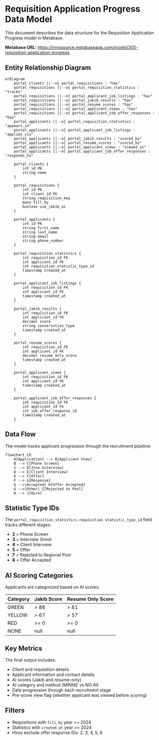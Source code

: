 # Requisition Application Progress Data Model

This document describes the data structure for the Requisition Application Progress model in Metabase.

**Metabase URL:** https://innosource.metabaseapp.com/model/305-requisition-application-progress

## Entity Relationship Diagram

```mermaid
erDiagram
    portal_clients ||--o{ portal_requisitions : "has"
    portal_requisitions ||--o{ portal_requisition_statistics : "tracks"
    portal_requisitions ||--o{ portal_applicant_job_listings : "has"
    portal_requisitions ||--o{ portal_jakib_results : "has"
    portal_requisitions ||--o{ portal_resume_scores : "has"
    portal_requisitions ||--o{ portal_applicant_views : "has"
    portal_requisitions ||--o{ portal_applicant_job_offer_responses : "has"
    portal_applicants ||--o{ portal_requisition_statistics : "appears_in"
    portal_applicants ||--o{ portal_applicant_job_listings : "applies_via"
    portal_applicants ||--o{ portal_jakib_results : "scored_by"
    portal_applicants ||--o{ portal_resume_scores : "scored_by"
    portal_applicants ||--o{ portal_applicant_views : "viewed_in"
    portal_applicants ||--o{ portal_applicant_job_offer_responses : "responds_to"

    portal_clients {
        int id PK
        string name
    }

    portal_requisitions {
        int id PK
        int client_id FK
        string requisition_key
        date fill_by
        boolean use_jakib_ai
    }

    portal_applicants {
        int id PK
        string first_name
        string last_name
        string email
        string phone_number
    }

    portal_requisition_statistics {
        int requisition_id FK
        int applicant_id FK
        int requisition_statistic_type_id
        timestamp created_at
    }

    portal_applicant_job_listings {
        int requisition_id FK
        int applicant_id FK
        timestamp created_at
    }

    portal_jakib_results {
        int requisition_id FK
        int applicant_id FK
        decimal score
        string conversation_type
        timestamp created_at
    }

    portal_resume_scores {
        int requisition_id FK
        int applicant_id FK
        decimal resume_only_score
        timestamp created_at
    }

    portal_applicant_views {
        int requisition_id FK
        int applicant_id FK
        timestamp created_at
    }

    portal_applicant_job_offer_responses {
        int requisition_id FK
        int applicant_id FK
        int job_offer_response_id
        timestamp created_at
    }
```

## Data Flow

The model tracks applicant progression through the recruitment pipeline:

```mermaid
flowchart LR
    A[Application] --> B[Applicant View]
    B --> C[Phone Screen]
    C --> D[Inno Interview]
    D --> E[Client Interview]
    E --> F[Offer]
    F --> G{Response}
    G -->|Accepted| H[Offer Accepted]
    G -->|Other| I[Rejected to Pool]
    H --> J[Hire]
```

## Statistic Type IDs

The `portal_requisition_statistics.requisition_statistic_type_id` field tracks different stages:

- **2** = Phone Screen
- **3** = Interview (Inno)
- **4** = Client Interview
- **5** = Offer
- **7** = Rejected to Regional Pool
- **8** = Offer Accepted

## AI Scoring Categories

Applicants are categorized based on AI scores:

| Category | Jakib Score | Resume Only Score |
|----------|-------------|-------------------|
| GREEN    | > 86        | > 81              |
| YELLOW   | > 67        | > 57              |
| RED      | >= 0        | >= 0              |
| NONE     | null        | null              |

## Key Metrics

The final output includes:
- Client and requisition details
- Applicant information and contact details
- AI scores (Jakib and resume-only)
- AI category and method (MINNIE vs NO AI)
- Date progression through each recruitment stage
- Pre-score view flag (whether applicant was viewed before scoring)

## Filters

- Requisitions with `fill_by` year >= 2024
- Statistics with `created_at` year >= 2024
- Hires exclude offer response IDs: 2, 3, 4, 5, 6
